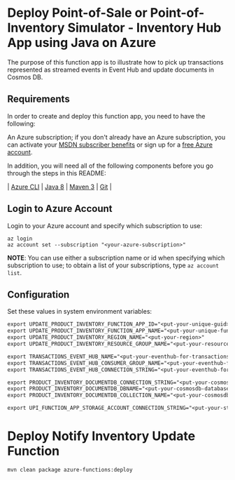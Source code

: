 # Deploy Point-of-Sale or Point-of-Inventory Simulator - Inventory Hub App using Java on Azure #

The purpose of this function app is to illustrate how to pick up transactions represented as streamed events in Event Hub and update documents in Cosmos DB.

## Requirements

In order to create and deploy this function app, you need to have the following:

An Azure subscription; if you don't already have an Azure subscription, you can activate your [MSDN subscriber benefits](https://azure.microsoft.com/pricing/member-offers/msdn-benefits-details/) or sign up for a [free Azure account](https://azure.microsoft.com/pricing/free-trial/).

In addition, you will need all of the following components before you go through the steps in this README:

| [Azure CLI](http://docs.microsoft.com/cli/azure/overview) | [Java 8](http://java.oracle.com/) | [Maven 3](http://maven.apache.org/) | [Git](https://github.com/) |

## Login to Azure Account

Login to your Azure account and specify which subscription to use:

   ```shell
   az login
   az account set --subscription "<your-azure-subscription>"
   ```

   **NOTE**: You can use either a subscription name or id when specifying which subscription to use; to obtain a list of your subscriptions, type `az account list`.

## Configuration
Set these values in system environment variables:

``` txt
export UPDATE_PRODUCT_INVENTORY_FUNCTION_APP_ID="<put-your-unique-guid>"
export UPDATE_PRODUCT_INVENTORY_FUNCTION_APP_NAME="<put-your-unique-function-app-name>"
export UPDATE_PRODUCT_INVENTORY_REGION_NAME="<put-your-region>"
export UPDATE_PRODUCT_INVENTORY_RESOURCE_GROUP_NAME="<put-your-resource-group-name>"

export TRANSACTIONS_EVENT_HUB_NAME="<put-your-eventhub-for-transactions-name>"
export TRANSACTIONS_EVENT_HUB_CONSUMER_GROUP_NAME="<put-your-eventhub-for-transactions-consumer-group-name>"
export TRANSACTIONS_EVENT_HUB_CONNECTION_STRING="<put-your-eventhub-for-transactions-connection-string>"

export PRODUCT_INVENTORY_DOCUMENTDB_CONNECTION_STRING="<put-your-cosmosdb-connection-string>"
export PRODUCT_INVENTORY_DOCUMENTDB_DBNAME="<put-your-cosmosdb-database-name>"
export PRODUCT_INVENTORY_DOCUMENTDB_COLLECTION_NAME="<put-your-cosmosdb-collection-name>"

export UPI_FUNCTION_APP_STORAGE_ACCOUNT_CONNECTION_STRING="<put-your-storage-account-connection-string>"
```

# Deploy Notify Inventory Update Function

```shell
mvn clean package azure-functions:deploy
```